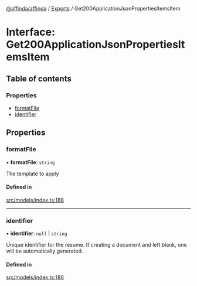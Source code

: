 [@affinda/affinda](../README.md) / [Exports](../modules.md) / Get200ApplicationJsonPropertiesItemsItem

# Interface: Get200ApplicationJsonPropertiesItemsItem

## Table of contents

### Properties

- [formatFile](Get200ApplicationJsonPropertiesItemsItem.md#formatfile)
- [identifier](Get200ApplicationJsonPropertiesItemsItem.md#identifier)

## Properties

### formatFile

• **formatFile**: `string`

The template to apply

#### Defined in

[src/models/index.ts:188](https://github.com/affinda/affinda-typescript/blob/a379e85/src/models/index.ts#L188)

___

### identifier

• **identifier**: ``null`` \| `string`

Unique identifier for the resume. If creating a document and left blank, one will be automatically generated.

#### Defined in

[src/models/index.ts:186](https://github.com/affinda/affinda-typescript/blob/a379e85/src/models/index.ts#L186)
